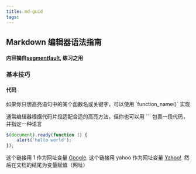 ```yaml
---
title: md-guid
tags:
---
```

## Markdown 编辑器语法指南

#### 内容摘自[segmentfault](https://segmentfault.com/markdown), 练习之用

### 基本技巧
#### 代码
如果你只想高亮语句中的某个函数名或关键字，可以使用 \`function_name()\` 实现

通常编辑器根据代码片段适配合适的高亮方法，但你也可以用 ``` 包裹一段代码，并指定一种语言
```javascript
$(document).ready(function () {
    alert('hello world');
});
```
这个链接用 1 作为网址变量 [Google][1].
这个链接用 yahoo 作为网址变量 [Yahoo!][yahoo].
然后在文档的结尾为变量赋值（网址）

  [1]: http://www.google.com/
  [yahoo]: http://www.yahoo.com/

